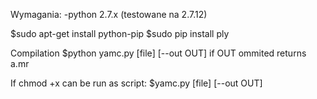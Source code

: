Wymagania:
-python 2.7.x (testowane na 2.7.12)

$sudo apt-get install python-pip
$sudo pip install ply


Compilation
$python yamc.py [file] [--out OUT]
if OUT ommited returns a.mr

If chmod +x can be run as script:
$yamc.py [file] [--out OUT]